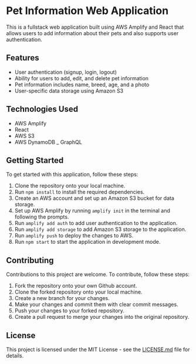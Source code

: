 # Pet Information Web Application

This is a fullstack web application built using AWS Amplify and React that allows users to add information about their pets and also supports user authentication.

## Features

- User authentication (signup, login, logout)
- Ability for users to add, edit, and delete pet information
- Pet information includes name, breed, age, and a photo
- User-specific data storage using Amazon S3

## Technologies Used

- AWS Amplify
- React
- AWS S3
- AWS DynamoDB
_ GraphQL

## Getting Started

To get started with this application, follow these steps:

1. Clone the repository onto your local machine.
2. Run `npm install` to install the required dependencies.
3. Create an AWS account and set up an Amazon S3 bucket for data storage.
4. Set up AWS Amplify by running `amplify init` in the terminal and following the prompts.
5. Run `amplify add auth` to add user authentication to the application.
6. Run `amplify add storage` to add Amazon S3 storage to the application.
7. Run `amplify push` to deploy the changes to AWS.
8. Run `npm start` to start the application in development mode.

## Contributing

Contributions to this project are welcome. To contribute, follow these steps:

1. Fork the repository onto your own Github account.
2. Clone the forked repository onto your local machine.
3. Create a new branch for your changes.
4. Make your changes and commit them with clear commit messages.
5. Push your changes to your forked repository.
6. Create a pull request to merge your changes into the original repository.

## License

This project is licensed under the MIT License - see the [LICENSE.md](LICENSE.md) file for details.
